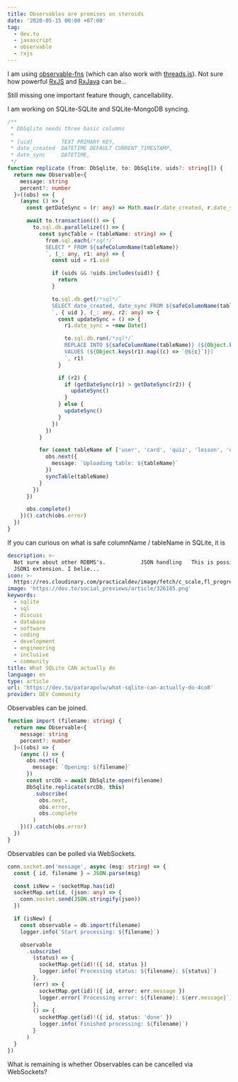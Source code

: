 ```yaml
---
title: Observables are promises on steroids
date: '2020-05-15 00:00 +07:00'
tag:
  - dev.to
  - javascript
  - observable
  - rxjs
---
```


I am using [observable-fns](https://github.com/andywer/observable-fns) (which can also work with [threads.js](https://threads.js.org/)). Not sure how powerful [RxJS](https://github.com/ReactiveX/rxjs) and [RxJava](https://github.com/ReactiveX/RxJava) can be...

Still missing one important feature though, cancellability.

I am working on SQLite-SQLite and SQLite-MongoDB syncing.

<!-- excerpt_separator -->

```ts
/**
 * DbSqlite needs three basic columns
 *
 * [uid]         TEXT PRIMARY KEY,
 * date_created  DATETIME DEFAULT CURRENT_TIMESTAMP,
 * date_sync     DATETIME,
 */
function replicate (from: DbSqlite, to: DbSqlite, uids?: string[]) {
  return new Observable<{
    message: string
    percent?: number
  }>((obs) => {
    (async () => {
      const getDateSync = (r: any) => Math.max(r.date_created, r.date_sync || 0)

      await to.transaction(() => {
        to.sql.db.parallelize(() => {
          const syncTable = (tableName: string) => {
            from.sql.each(/*sql*/`
            SELECT * FROM ${safeColumnName(tableName)}
            `, (_: any, r1: any) => {
              const uid = r1.uid

              if (uids && !uids.includes(uid)) {
                return
              }

              to.sql.db.get(/*sql*/`
              SELECT date_created, date_sync FROM ${safeColumnName(tableName)} WHERE [uid] = @uid
              `, { uid }, (_: any, r2: any) => {
                const updateSync = () => {
                  r1.date_sync = +new Date()

                  to.sql.db.run(/*sql*/`
                  REPLACE INTO ${safeColumnName(tableName)} (${Object.keys(r1).map(safeColumnName)})
                  VALUES (${Object.keys(r1).map((c) => `@${c}`)})
                  `, r1)
                }

                if (r2) {
                  if (getDateSync(r1) > getDateSync(r2)) {
                    updateSync()
                  }
                } else {
                  updateSync()
                }
              })
            })
          }

          for (const tableName of ['user', 'card', 'quiz', 'lesson', 'deck']) {
            obs.next({
              message: `Uploading table: ${tableName}`
            })
            syncTable(tableName)
          }
        })
      })

      obs.complete()
    })().catch(obs.error)
  })
}
```

If you can curious on what is safe columnName / tableName in SQLite, it is

```yaml link
description: >-
  Not sure about other RDBMS's.           JSON handling   This is possible via
  JSON1 extension. I belie...
icon: >-
  https://res.cloudinary.com/practicaldev/image/fetch/c_scale,fl_progressive,q_auto,w_192/f_auto/https://practicaldev-herokuapp-com.freetls.fastly.net/assets/devlogo-pwa-512.png
image: 'https://dev.to/social_previews/article/326185.png'
keywords:
  - sqlite
  - sql
  - discuss
  - database
  - software
  - coding
  - development
  - engineering
  - inclusive
  - community
title: What SQLite CAN actually do
language: en
type: article
url: 'https://dev.to/patarapolw/what-sqlite-can-actually-do-4co8'
provider: DEV Community
```

Observables can be joined.

```ts
function import (filename: string) {
  return new Observable<{
    message: string
    percent?: number
  }>((obs) => {
    (async () => {
      obs.next({
        message: `Opening: ${filename}`
      })
      const srcDb = await DbSqlite.open(filename)
      DbSqlite.replicate(srcDb, this)
        .subscribe(
          obs.next,
          obs.error,
          obs.complete
        )
    })().catch(obs.error)
  })
}
```

Observables can be polled via WebSockets.

```ts
conn.socket.on('message', async (msg: string) => {
  const { id, filename } = JSON.parse(msg)

  const isNew = !socketMap.has(id)
  socketMap.set(id, (json: any) => {
    conn.socket.send(JSON.stringify(json))
  })

  if (isNew) {
    const observable = db.import(filename)
    logger.info(`Start processing: ${filename}`)

    observable
      .subscribe(
        (status) => {
          socketMap.get(id)!({ id, status })
          logger.info(`Processing status: ${filename}: ${status}`)
        },
        (err) => {
          socketMap.get(id)!({ id, error: err.message })
          logger.error(`Processing error: ${filename}: ${err.message}`)
        },
        () => {
          socketMap.get(id)!({ id, status: 'done' })
          logger.info(`Finished processing: ${filename}`)
        }
      )
  }
})
```

What is remaining is whether Observables can be cancelled via WebSockets?
